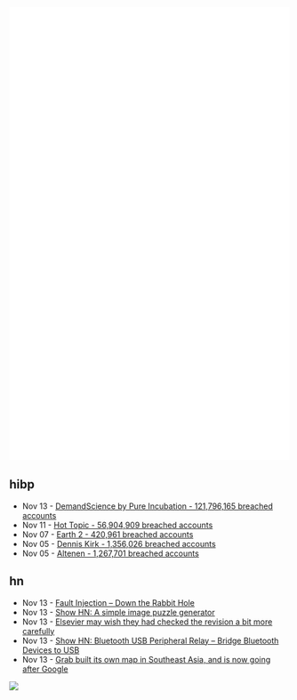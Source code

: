 ![Metrics](https://raw.githubusercontent.com/phixion/phixion/master/metrics.svg)

## hibp

<!--
for https://github.com/phixion/phixion/blob/main/.github/workflows/feeds.yml
-->
<!--START_SECTION:haveibeenpwnd-->
- Nov 13 - [DemandScience by Pure Incubation - 121,796,165 breached accounts](https://haveibeenpwned.com/PwnedWebsites#DemandScience)
- Nov 11 - [Hot Topic - 56,904,909 breached accounts](https://haveibeenpwned.com/PwnedWebsites#HotTopic)
- Nov 07 - [Earth 2 - 420,961 breached accounts](https://haveibeenpwned.com/PwnedWebsites#Earth2)
- Nov 05 - [Dennis Kirk - 1,356,026 breached accounts](https://haveibeenpwned.com/PwnedWebsites#DennisKirk)
- Nov 05 - [Altenen - 1,267,701 breached accounts](https://haveibeenpwned.com/PwnedWebsites#Altenen)
<!--END_SECTION:haveibeenpwnd-->

## hn

<!--
for https://github.com/phixion/phixion/blob/main/.github/workflows/feeds.yml
-->
<!--START_SECTION:hn-->
- Nov 13 - [Fault Injection – Down the Rabbit Hole](https://security.humanativaspa.it/fault-injection-down-the-rabbit-hole/)
- Nov 13 - [Show HN: A simple image puzzle generator](https://puzzlip.com/)
- Nov 13 - [Elsevier may wish they had checked the revision a bit more carefully](https://community.nodebb.org/topic/254c582c-b8f0-4fef-a746-b7a012e4dad5/elsevier-may-wish-they-had-checked-the-revision-a-bit-more-carefully.)
- Nov 13 - [Show HN: Bluetooth USB Peripheral Relay – Bridge Bluetooth Devices to USB](https://github.com/bahaaador/bluetooth-usb-peripheral-relay)
- Nov 13 - [Grab built its own map in Southeast Asia, and is now going after Google](https://restofworld.org/2024/grab-google-maps-southeast-asia/)
<!--END_SECTION:hn-->

<!--
for https://yhype.me
-->
![](https://hit.yhype.me/github/profile?user_id=13013670)
